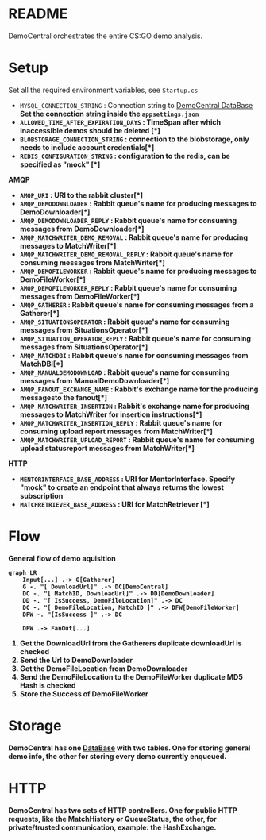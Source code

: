 ﻿# README

DemoCentral orchestrates the entire CS:GO demo analysis. 

# Setup
Set all the required environment variables, see `Startup.cs`  

- `MYSQL_CONNECTION_STRING` : Connection string to [DemoCentral DataBase](/DataBase/README.md)
		<b> Set the connection string inside the `appsettings.json`
- `ALLOWED_TIME_AFTER_EXPIRATION_DAYS` : TimeSpan after which inaccessible demos should be deleted [\*]
- `BLOBSTORAGE_CONNECTION_STRING` : connection to the blobstorage, only needs to include account credentials[\*]
- `REDIS_CONFIGURATION_STRING` : configuration to the redis, can be specified as "mock" [\*]

**AMQP**
- `AMQP_URI` : URI to the rabbit cluster[\*]
- `AMQP_DEMODOWNLOADER` : Rabbit queue's name for producing messages to DemoDownloader[\*]
- `AMQP_DEMODOWNLOADER_REPLY` : Rabbit queue's name for consuming messages from DemoDownloader[\*] 
- `AMQP_MATCHWRITER_DEMO_REMOVAL` : Rabbit queue's name for producing messages to MatchWriter[\*] 
- `AMQP_MATCHWRITER_DEMO_REMOVAL_REPLY` : Rabbit queue's name for consuming messages from MatchWriter[\*] 
- `AMQP_DEMOFILEWORKER` : Rabbit queue's name for producing messages to DemoFileWorker[\*]
- `AMQP_DEMOFILEWORKER_REPLY` : Rabbit queue's name for consuming messages from DemoFileWorker[\*]
- `AMQP_GATHERER` : Rabbit queue's name for consuming messages from a Gatherer[\*]
- `AMQP_SITUATIONSOPERATOR` : Rabbit queue's name for consuming messages from SituationsOperator[\*]
- `AMQP_SITUATION_OPERATOR_REPLY` : Rabbit queue's name for consuming messages from SituationsOperator[\*]
- `AMQP_MATCHDBI` :  Rabbit queue's name for consuming messages from MatchDBI[\*]
- `AMQP_MANUALDEMODOWNLOAD` : Rabbit queue's name for consuming messages from ManualDemoDownloader[\*]
- `AMQP_FANOUT_EXCHANGE_NAME` : Rabbit's exchange name for the producing messagesto the fanout[\*]
- `AMQP_MATCHWRITER_INSERTION` : Rabbit's exchange name for producing messages to MatchWriter for insertion instructions[\*]
- `AMQP_MATCHWRITER_INSERTION_REPLY` :  Rabbit queue's name for consuming upload report messages from MatchWriter[\*]
- `AMQP_MATCHWRITER_UPLOAD_REPORT` :  Rabbit queue's name for consuming upload statusreport messages from MatchWriter[\*]


**HTTP**
- `MENTORINTERFACE_BASE_ADDRESS` : URI for MentorInterface. Specify "mock" to create an endpoint that always returns the lowest subscription
- `MATCHRETRIEVER_BASE_ADDRESS` : URI for MatchRetriever [\*]

# Flow
General flow of demo aquisition 

```mermaid
graph LR
	Input[...] .-> G[Gatherer]
	G -. "[ DownloadUrl]" .-> DC[DemoCentral]
    DC -. "[ MatchID, DownloadUrl]" .-> DD[DemoDownloader]
	DD -. "[ IsSuccess, DemoFileLocation]" .-> DC
    DC -. "[ DemoFileLocation, MatchID ]" .-> DFW[DemoFileWorker]
    DFW -. "[IsSuccess ]" .-> DC
    
    DFW .-> FanOut[...]
```

1. Get the DownloadUrl from the Gatherers
	<b> duplicate downloadUrl is checked
2. Send the Url to DemoDownloader
3. Get the DemoFileLocation from DemoDownloader
4. Send the DemoFileLocation to the DemoFileWorker
	<b> duplicate MD5 Hash is checked
5. Store the Success of DemoFileWorker

# Storage
DemoCentral has one [DataBase](/DataBase/README.md) with two tables.
One for storing general demo info, the other for storing every demo currently enqueued.

# HTTP 
DemoCentral has two sets of HTTP controllers.
One for public HTTP requests, like the MatchHistory or QueueStatus, the other, for private/trusted communication, example: the HashExchange.  
